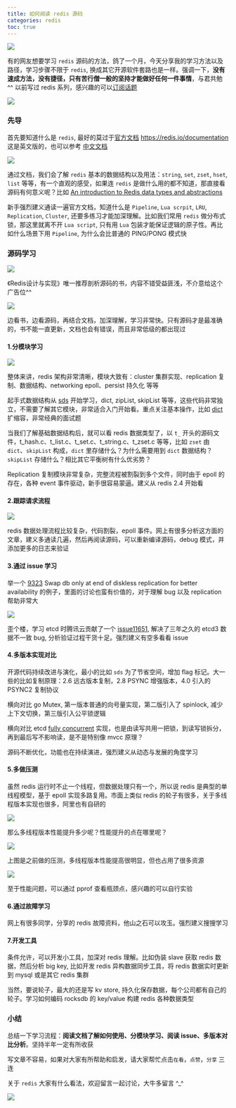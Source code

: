 ```yaml
---
title: 如何阅读 redis 源码
categories: redis
toc: true
---
```


![](https://gitee.com/dongzerun/images/raw/master/img/redis-cover.jpg)

有的网友想要学习 `redis` 源码的方法，鸽了一个月，今天分享我的学习方法以及路径，学习步骤不限于 `redis`, 换成其它开源软件套路也是一样。强调一下，**没有速成方法，没有捷径，只有苦行僧一般的坚持才能做好任何一件事情**，与君共勉 ^^ 以前写过 redis 系列，感兴趣的可以[订阅话题](https://mp.weixin.qq.com/mp/appmsgalbum?__biz=Mzg5MTYyNzM3OQ==&action=getalbum&album_id=1899308563211091969#wechat_redirect)

![](https://gitee.com/dongzerun/images/raw/master/img/duozhe-redis-tui-gao.jpeg)

### 先导
首先要知道什么是 `redis`, 最好的莫过于[官方文档](https://redis.io/documentation) https://redis.io/documentation 这是英文版的，也可以参考 [中文文档](http://redisdoc.com/)

![](https://gitee.com/dongzerun/images/raw/master/img/redis-io-document.jpg)

通过文档，我们会了解 `redis` 基本的数据结构以及用法：`string`, `set`, `zset`, `hset`, `list` 等等，有一个直观的感受，如果连 `redis` 是做什么用的都不知道，那直接看源码有何意义呢？比如 [An introduction to Redis data types and abstractions](https://redis.io/topics/data-types-intro)

新手强烈建义通读一遍官方文档，知道什么是 `Pipeline`, `Lua scrpit`, `LRU`, `Replication`, `Cluster`, 还要多练习才能加深理解。比如我们常用 `redis` 做分布式锁，那这里就离不开 `Lua script`, 只有用 `Lua` 包装才能保证逻辑的原子性。再比如什么场景下用 `Pipeline`, 为什么会比普通的 PING/PONG 模式快

### 源码学习

![](https://gitee.com/dongzerun/images/raw/master/img/redis-sheji-and-shixian.jpg)

《Redis设计与实现》唯一推荐剖析源码的书，内容不错受益匪浅，不介意给这个广告位^^ 

![](https://gitee.com/dongzerun/images/raw/master/img/san-jiao.jpg)

边看书，边看源码，再结合文档，加深理解，学习非常快。只有源码才是最准确的，书不能一直更新，文档也会有错误，而且非常低级的都出现过
#### 1.分模块学习
![](https://gitee.com/dongzerun/images/raw/master/img/redis-arch-2015.jpg)

整体来讲，redis 架构非常清晰，模块大致有：cluster 集群实现、replication 复制、数据结构、networking epoll、persist 持久化 等等

起手式数据结构从 [sds](https://mp.weixin.qq.com/s/sNCUs-S1t46qFJ3uus5JmA) 开始学习，dict, zipList, skipList 等等，这些代码非常独立，不需要了解其它模块，非常适合入门开始看。重点关注基本操作，比如 [dict](https://mp.weixin.qq.com/s/OwcUHaYmAPkTuL47OO8FyQ) 扩缩容，非常经典的面试题

当我们了解基础数据结构后，就可以看 redis 数据类型了，以 `t_` 开头的源码文件，t_hash.c、t_list.c、t_set.c、t_string.c、t_zset.c 等等，比如 `zset` 由 `dict`、`skipList` 构成，`dict` 里存储什么？为什么需要用到 `dict` 数据结构？`skipList` 存储什么？相比其它平衡树有什么优劣势？

Replication 复制模块非常复杂，完整流程被割裂到多个文件，同时由于 epoll 的存在，各种 event 事件驱动，新手很容易蒙逼。建义从 redis 2.4 开始看

#### 2.跟踪请求流程
![](https://gitee.com/dongzerun/images/raw/master/img/redis-cmd-work-flow.jpg)

redis 数据处理流程比较复杂，代码割裂，epoll 事件。网上有很多分析这方面的文章，建义多通读几遍，然后再阅读源码，可以重新编译源码，debug 模式，并添加更多的日志来验证
#### 3.通过 issue 学习
举一个 [9323](https://github.com/redis/redis/pull/9323) Swap db only at end of diskless replication for better availability 的例子，里面的讨论也蛮有价值的，对于理解 bug 以及 replication 帮助非常大

![](https://gitee.com/dongzerun/images/raw/master/img/9323-swap-db-only.jpg)

歪个楼，学习 etcd 时腾讯云贡献了一个 [issue11651](https://github.com/etcd-io/etcd/issues/11651), 解决了三年之久的 etcd3 数据不一致 bug, 分析验证过程干货十足。强烈建义有空多看看 issue
#### 4.多版本实现对比
开源代码持续改进与演化，最小的比如 `sds` 为了节省空间，增加 flag 标记。大一些的比如复制原理：2.6 远古版本复制，2.8 PSYNC 增强版本，4.0 引入的 PSYNC2 复制协议

横向对比 go Mutex, 第一版本普通的向号量实现，第二版引入了 spinlock, 减少上下文切换，第三版引入公平锁逻辑

横向对比 etcd [fully concurrent](https://mp.weixin.qq.com/s/7jhtXSXvdp1kdceNmRqBvQ) 实现，也是由读写共用一把锁，到读写锁拆分，再到最后写不影响读，是不是特别像 mvcc 原理？

源码不断优化，功能也在持续演进，强烈建义从动态与发展的角度学习
#### 5.多做压测
虽然 redis 运行时不止一个线程，但数据处理只有一个，所以说 redis 是典型的单线程模型，基于 epoll 实现多路复用。市面上类似 redis 的轮子有很多，关于多线程版本实现也很多，阿里也有自研的

![](https://gitee.com/dongzerun/images/raw/master/img/redis-multi-io.jpg)

那么多线程版本性能提升多少呢？性能提升的点在哪里呢？

![](https://gitee.com/dongzerun/images/raw/master/img/redis-multi-io-bench.jpg)

上图是之前做的压测，多线程版本性能提高很明显，但也占用了很多资源

![](https://gitee.com/dongzerun/images/raw/master/img/old-benchmark.jpg)

至于性能问题，可以通过 pprof 查看瓶颈点，感兴趣的可以自行实验
#### 6.通过故障学习
网上有很多同学，分享的 redis 故障资料，他山之石可以攻玉。强烈建义搜搜学习
#### 7.开发工具
条件允许，可以开发小工具，加深对 redis 理解。比如伪装 slave 获取 redis 数据，然后分析 big key, 比如开发 redis 异构数据同步工具，将 redis 数据实时更新到 mysql 或是其它 redis 集群

当然，要说轮子，最大的还是写 kv store, 持久化保存数据，每个公司都有自己的轮子。学习如何编码 rocksdb 的 key/value 构建 redis 各种数据类型
### 小结
总结一下学习流程：**阅读文档了解如何使用、分模块学习、阅读 issue、多版本对比分析**。坚持半年一定有所收获

写文章不容易，如果对大家有所帮助和启发，请大家帮忙点击`在看`，`点赞`，`分享` 三连

关于 `redis` 大家有什么看法，欢迎留言一起讨论，大牛多留言 ^_^

![](https://gitee.com/dongzerun/images/raw/master/img/dongzerun-weixin-code.png)



